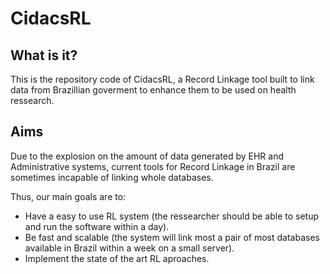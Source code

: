 # CidacsRL

## What is it?

This is the repository code of CidacsRL,
a Record Linkage tool built to link data from Brazillian goverment to enhance them to be used on health ressearch.

## Aims

Due to the explosion on the amount of data generated by EHR and Administrative systems,
current tools for Record Linkage in Brazil are sometimes incapable of linking whole databases.

Thus, our main goals are to:

- Have a easy to use RL system (the ressearcher should be able to setup and run the software within a day).
- Be fast and scalable (the system will link most a pair of most databases available in Brazil within a week on a small server).
- Implement the state of the art RL aproaches.
